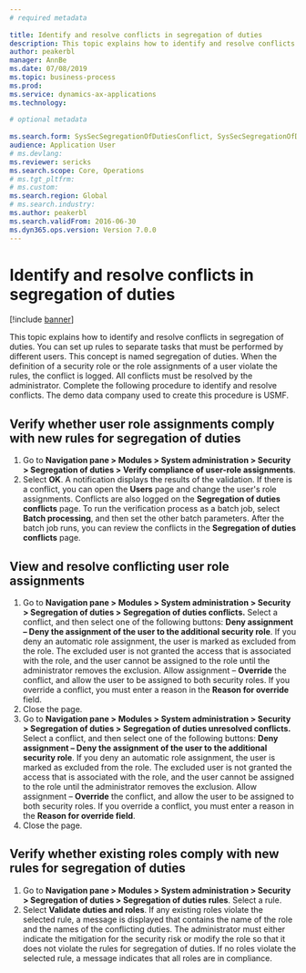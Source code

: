 ```yaml
--- 
# required metadata 
 
title: Identify and resolve conflicts in segregation of duties
description: This topic explains how to identify and resolve conflicts in segregation of duties.
author: peakerbl
manager: AnnBe 
ms.date: 07/08/2019
ms.topic: business-process 
ms.prod:  
ms.service: dynamics-ax-applications 
ms.technology:  
 
# optional metadata 
 
ms.search.form: SysSecSegregationOfDutiesConflict, SysSecSegregationOfDutiesRule   
audience: Application User 
# ms.devlang:  
ms.reviewer: sericks
ms.search.scope: Core, Operations 
# ms.tgt_pltfrm:  
# ms.custom:  
ms.search.region: Global
# ms.search.industry: 
ms.author: peakerbl
ms.search.validFrom: 2016-06-30 
ms.dyn365.ops.version: Version 7.0.0 
---
```

# Identify and resolve conflicts in segregation of duties

[!include [banner](../../includes/banner.md)]

This topic explains how to identify and resolve conflicts in segregation of duties. You can set up rules to separate tasks that must be performed by different users. This concept is named segregation of duties. When the definition of a security role or the role assignments of a user violate the rules, the conflict is logged. All conflicts must be resolved by the administrator. Complete the following procedure to identify and resolve conflicts. The demo data company used to create this procedure is USMF.


## Verify whether user role assignments comply with new rules for segregation of duties
1. Go to **Navigation pane > Modules > System administration > Security > Segregation of duties > Verify compliance of user-role assignments**.
2. Select **OK**. A notification displays the results of the validation. If there is a conflict, you can open the **Users** page and change the user's role assignments. Conflicts are also logged on the **Segregation of duties conflicts** page. To run the verification process as a batch job, select **Batch processing**, and then set the other batch parameters. After the batch job runs, you can review the conflicts in the **Segregation of duties conflicts** page.  

## View and resolve conflicting user role assignments
1. Go to **Navigation pane > Modules > System administration > Security > Segregation of duties > Segregation of duties conflicts.** Select a conflict, and then select one of the following buttons: **Deny assignment – Deny the assignment of the user to the additional security role**. If you deny an automatic role assignment, the user is marked as excluded from the role. The excluded user is not granted the access that is associated with the role, and the user cannot be assigned to the role until the administrator removes the exclusion. Allow assignment – **Override** the conflict, and allow the user to be assigned to both security roles. If you override a conflict, you must enter a reason in the **Reason for override** field.  
2. Close the page.
3. Go to **Navigation pane > Modules > System administration > Security > Segregation of duties > Segregation of duties unresolved conflicts.** Select a conflict, and then select one of the following buttons: **Deny assignment – Deny the assignment of the user to the additional security role**. If you deny an automatic role assignment, the user is marked as excluded from the role. The excluded user is not granted the access that is associated with the role, and the user cannot be assigned to the role until the administrator removes the exclusion. Allow assignment – **Override** the conflict, and allow the user to be assigned to both security roles. If you override a conflict, you must enter a reason in the **Reason for override field**.    
4. Close the page.

## Verify whether existing roles comply with new rules for segregation of duties
1. Go to **Navigation pane > Modules > System administration > Security > Segregation of duties > Segregation of duties rules**. Select a rule.  
2. Select **Validate duties and roles**. If any existing roles violate the selected rule, a message is displayed that contains the name of the role and the names of the conflicting duties. The administrator must either indicate the mitigation for the security risk or modify the role so that it does not violate the rules for segregation of duties. If no roles violate the selected rule, a message indicates that all roles are in compliance.  

